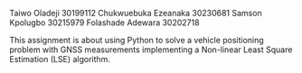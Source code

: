 Taiwo Oladeji    30199112
Chukwuebuka Ezeanaka    30230681
Samson Kpolugbo       30215979
Folashade Adewara    30202718

This assignment is about using Python to solve a vehicle positioning problem with GNSS measurements implementing a Non-linear Least Square Estimation (LSE) algorithm.